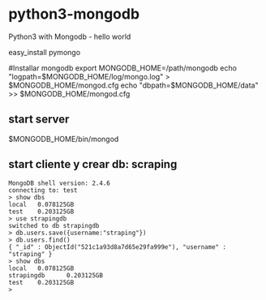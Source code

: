 python3-mongodb
===============

Python3 with Mongodb - hello world



easy_install pymongo


#Installar mongodb
export MONGODB_HOME=/path/mongodb
echo "logpath=$MONGODB_HOME/log/mongo.log" > $MONGODB_HOME/mongod.cfg
echo "dbpath=$MONGODB_HOME/data" >> $MONGODB_HOME/mongod.cfg

## start server
$MONGODB_HOME/bin/mongod

## start cliente y crear db: scraping
	MongoDB shell version: 2.4.6
	connecting to: test
	> show dbs
	local   0.078125GB
	test    0.203125GB
	> use strapingdb
	switched to db strapingdb
	> db.users.save({username:"straping"})
	> db.users.find()
	{ "_id" : ObjectId("521c1a93d8a7d65e29fa999e"), "username" : "straping" }
	> show dbs
	local   0.078125GB
	strapingdb      0.203125GB
	test    0.203125GB
	>
